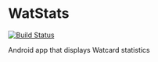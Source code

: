 # WatStats

[![Build Status](https://travis-ci.com/KevinLu/WatStats.svg?branch=master)](https://travis-ci.com/KevinLu/WatStats)

Android app that displays Watcard statistics

